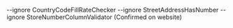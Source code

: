 --ignore CountryCodeFillRateChecker --ignore StreetAddressHasNumber --ignore StoreNumberColumnValidator (Confirmed on website)
